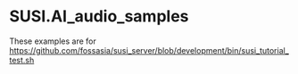# SUSI.AI_audio_samples

These examples are for https://github.com/fossasia/susi_server/blob/development/bin/susi_tutorial_test.sh
